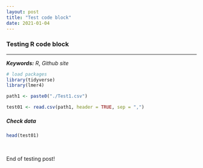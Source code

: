 ```yaml
---
layout: post
title: "Test code block"
date: 2021-01-04
---
```


### Testing R code block

---

***Keywords:*** *R*, *Github site*


```r
# load packages
library(tidyverse)
library(lmer4)

path1 <- paste0("./Test1.csv")

test01 <- read.csv(path1, header = TRUE, sep = ",")

```

##### Check data

```r
head(test01)
```
<br/>

End of testing post!



 